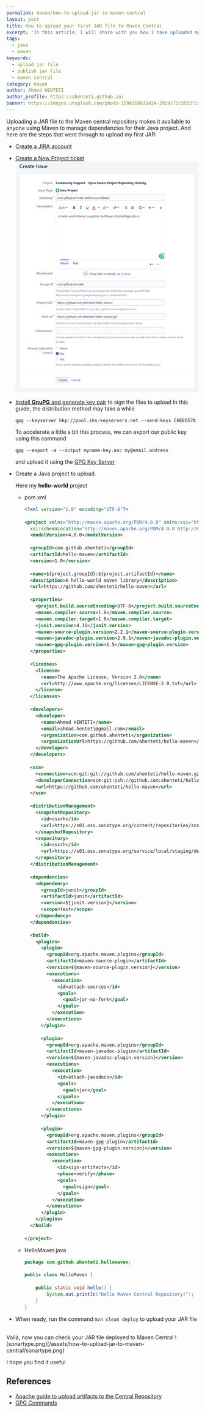 ```yaml
---
permalink: maven/how-to-upload-jar-to-maven-central
layout: post
title: How to upload your first JAR file to Maven Central
excerpt: 'In this article, I will share with you how I have uploaded my first JAR file to Maven Central'
tags:
  - java
  - maven
keywords:
  - upload jar file
  - publish jar file
  - maven central
category: maven
author: Ahmed HENTETI
author_profile: https://ahenteti.github.io/
banner: https://images.unsplash.com/photo-1596388631424-2929c72c5552?ixid=MXwxMjA3fDB8MHxwaG90by1wYWdlfHx8fGVufDB8fHw%3D&ixlib=rb-1.2.1&auto=format&fit=crop&w=1050&q=80
---
```


Uploading a JAR file to the Maven central repository makes it available to anyone using Maven to manage dependencies for their Java project.
And here are the steps that went through to upload my first JAR:

- [Create a JIRA account](https://issues.sonatype.org/secure/Signup!default.jspa)
- [Create a New Project ticket](https://issues.sonatype.org/secure/CreateIssue.jspa?issuetype=21&pid=10134)
  ![create-new-project-ticket.png](/assets/how-to-upload-jar-to-maven-central/create-new-project-ticket.png)

- [Install **GnuPG** and generate key pair](https://central.sonatype.org/pages/working-with-pgp-signatures.html) to sign the files to upload
  In this guide, the distribution method may take a while

  ```
  gpg --keyserver hkp://pool.sks-keyservers.net --send-keys C6EED57A
  ```

  To accelerate a little a bit this process, we can export our public key using this command

  ```
  gpg --export -a --output myname-key.asc my@email.address
  ```

  and upload it using the [GPG Key Server](https://keyserver.ubuntu.com/)

- Create a Java project to upload.

  Here my **hello-world** project

  <p class="code-tabs"></p>

  - pom.xml

    ```xml
    <?xml version="1.0" encoding="UTF-8"?>

    <project xmlns="http://maven.apache.org/POM/4.0.0" xmlns:xsi="http://www.w3.org/2001/XMLSchema-instance"
      xsi:schemaLocation="http://maven.apache.org/POM/4.0.0 http://maven.apache.org/xsd/maven-4.0.0.xsd">
      <modelVersion>4.0.0</modelVersion>

      <groupId>com.github.ahenteti</groupId>
      <artifactId>hello-maven</artifactId>
      <version>1.0</version>

      <name>${project.groupId}:${project.artifactId}</name>
      <description>A hello-world maven library</description>
      <url>https://github.com/ahenteti/hello-maven</url>

      <properties>
        <project.build.sourceEncoding>UTF-8</project.build.sourceEncoding>
        <maven.compiler.source>1.8</maven.compiler.source>
        <maven.compiler.target>1.8</maven.compiler.target>
        <junit.version>4.11</junit.version>
        <maven-source-plugin.version>2.2.1</maven-source-plugin.version>
        <maven-javadoc-plugin.version>2.9.1</maven-javadoc-plugin.version>
        <maven-gpg-plugin.version>1.5</maven-gpg-plugin.version>
      </properties>

      <licenses>
        <license>
          <name>The Apache License, Version 2.0</name>
          <url>http://www.apache.org/licenses/LICENSE-2.0.txt</url>
        </license>
      </licenses>

      <developers>
        <developer>
          <name>Ahmed HENTETI</name>
          <email>ahmad.henteti@gmail.com</email>
          <organization>com.github.ahenteti</organization>
          <organizationUrl>https://github.com/ahenteti/hello-maven</organizationUrl>
        </developer>
      </developers>

      <scm>
        <connection>scm:git:git://github.com/ahenteti/hello-maven.git</connection>
        <developerConnection>scm:git:ssh://github.com:ahenteti/hello-maven.git</developerConnection>
        <url>https://github.com/ahenteti/hello-maven</url>
      </scm>

      <distributionManagement>
        <snapshotRepository>
          <id>ossrh</id>
          <url>https://s01.oss.sonatype.org/content/repositories/snapshots</url>
        </snapshotRepository>
        <repository>
          <id>ossrh</id>
          <url>https://s01.oss.sonatype.org/service/local/staging/deploy/maven2</url>
        </repository>
      </distributionManagement>

      <dependencies>
        <dependency>
          <groupId>junit</groupId>
          <artifactId>junit</artifactId>
          <version>${junit.version}</version>
          <scope>test</scope>
        </dependency>
      </dependencies>

      <build>
        <plugins>
          <plugin>
            <groupId>org.apache.maven.plugins</groupId>
            <artifactId>maven-source-plugin</artifactId>
            <version>${maven-source-plugin.version}</version>
            <executions>
              <execution>
                <id>attach-sources</id>
                <goals>
                  <goal>jar-no-fork</goal>
                </goals>
              </execution>
            </executions>
          </plugin>

          <plugin>
            <groupId>org.apache.maven.plugins</groupId>
            <artifactId>maven-javadoc-plugin</artifactId>
            <version>${maven-javadoc-plugin.version}</version>
            <executions>
              <execution>
                <id>attach-javadocs</id>
                <goals>
                  <goal>jar</goal>
                </goals>
              </execution>
            </executions>
          </plugin>

          <plugin>
            <groupId>org.apache.maven.plugins</groupId>
            <artifactId>maven-gpg-plugin</artifactId>
            <version>${maven-gpg-plugin.version}</version>
            <executions>
              <execution>
                <id>sign-artifacts</id>
                <phase>verify</phase>
                <goals>
                  <goal>sign</goal>
                </goals>
              </execution>
            </executions>
          </plugin>
        </plugins>
      </build>

    </project>
    ```

  - HelloMaven.java

    ```java
    package com.github.ahenteti.hellomaven;

    public class HelloMaven {

        public static void hello() {
            System.out.println("Hello Maven Central Repository!");
        }
    }
    ```

- When ready, run the command `mvn clean deploy` to upload your JAR file

<br/>
Voilà, now you can check your JAR file deployed to Maven Central
![sonartype.png](/assets/how-to-upload-jar-to-maven-central/sonartype.png)

I hope you find it useful

## References

- [Apache guide to upload artifacts to the Central Repository](https://maven.apache.org/repository/guide-central-repository-upload.html)
- [GPG Commands](https://nsrc.org/workshops/2014/btnog/raw-attachment/wiki/Track3Agenda/2-1-1.pgp-lab.html)
